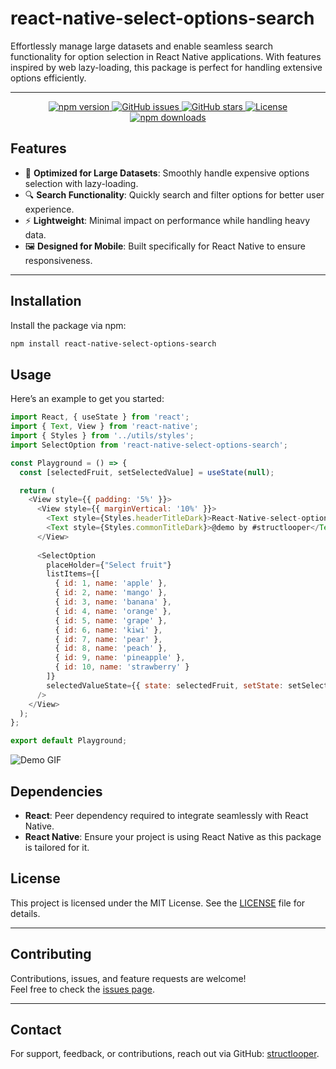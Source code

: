 # react-native-select-options-search

Effortlessly manage large datasets and enable seamless search functionality for option selection in React Native applications. With features inspired by web lazy-loading, this package is perfect for handling extensive options efficiently.

---
<p align="center">
  <a href="https://www.npmjs.com/package/react-native-select-options-search">
    <img src="https://img.shields.io/npm/v/react-native-select-options-search?color=brightgreen&label=npm&logo=npm" alt="npm version" />
  </a>
  <a href="https://github.com/structlooper/react-native-select-options-search/issues">
    <img src="https://img.shields.io/github/issues/structlooper/react-native-select-options-search?color=yellow&label=issues&logo=github" alt="GitHub issues" />
  </a>
  <a href="https://github.com/structlooper/react-native-select-options-search">
    <img src="https://img.shields.io/github/stars/structlooper/react-native-select-options-search?color=blue&label=GitHub%20Stars&logo=github" alt="GitHub stars" />
  </a>
  <a href="https://github.com/structlooper/react-native-select-options-search/blob/main/LICENSE">
    <img src="https://img.shields.io/github/license/structlooper/react-native-select-options-search?color=blue&label=License" alt="License" />
  </a>
  <a href="https://www.npmjs.com/package/react-native-select-options-search">
    <img src="https://img.shields.io/npm/dt/react-native-select-options-search?color=purple&label=Downloads&logo=npm" alt="npm downloads" />
  </a>
</p>

## **Features**
- 🌟 **Optimized for Large Datasets**: Smoothly handle expensive options selection with lazy-loading.
- 🔍 **Search Functionality**: Quickly search and filter options for better user experience.
- ⚡ **Lightweight**: Minimal impact on performance while handling heavy data.
- 🖼️ **Designed for Mobile**: Built specifically for React Native to ensure responsiveness.

---

## **Installation**

Install the package via npm:

```bash
npm install react-native-select-options-search

```
## **Usage**
Here’s an example to get you started:

```javascript
import React, { useState } from 'react';
import { Text, View } from 'react-native';
import { Styles } from '../utils/styles';
import SelectOption from 'react-native-select-options-search';

const Playground = () => {
  const [selectedFruit, setSelectedValue] = useState(null);

  return (
    <View style={{ padding: '5%' }}>
      <View style={{ marginVertical: '10%' }}>
        <Text style={Styles.headerTitleDark}>React-Native-select-options-search</Text>
        <Text style={Styles.commonTitleDark}>@demo by #structlooper</Text>
      </View>
      
      <SelectOption
        placeHolder={"Select fruit"}
        listItems={[
          { id: 1, name: 'apple' },
          { id: 2, name: 'mango' },
          { id: 3, name: 'banana' },
          { id: 4, name: 'orange' },
          { id: 5, name: 'grape' },
          { id: 6, name: 'kiwi' },
          { id: 7, name: 'pear' },
          { id: 8, name: 'peach' },
          { id: 9, name: 'pineapple' },
          { id: 10, name: 'strawberry' }
        ]}
        selectedValueState={{ state: selectedFruit, setState: setSelectedValue }}
      />
    </View>
  );
};

export default Playground;
```
![Demo GIF](./includes/react-native-select-options-search%20sample.gif)

## **Dependencies**
- **React**: Peer dependency required to integrate seamlessly with React Native.
- **React Native**: Ensure your project is using React Native as this package is tailored for it.

## **License**

This project is licensed under the MIT License. See the [LICENSE](https://opensource.org/licenses/MIT) file for details.

---

## **Contributing**

Contributions, issues, and feature requests are welcome!  
Feel free to check the [issues page](https://github.com/structlooper/react-native-select-options-search/issues).

---

## **Contact**

For support, feedback, or contributions, reach out via GitHub: [structlooper](https://github.com/structlooper).

